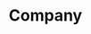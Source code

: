 ---
layout: default
title: Company
has_children: true
permalink: /Documentation/Company
parent: API
grand_parent: Advanced
---